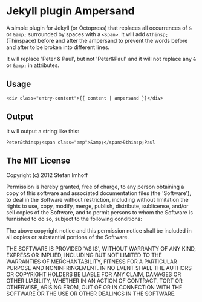 Jekyll plugin Ampersand
=======================

A simple plugin for Jekyll (or Octopress) that replaces all occurrences of
`&` or `&amp;` surrounded by spaces with a `<span>`. It will add
`&thinsp;` (Thinspace) before and after the ampersand to prevent the words
before and after to be broken into different lines.

It will replace 'Peter & Paul', but not 'Peter&Paul' and it will not replace any
`&` or `&amp;` in attributes.

Usage
-----

    <div class="entry-content">{{ content | ampersand }}</div>

Output
------

It will output a string like this:

    Peter&thinsp;<span class="amp">&amp;</span>&thinsp;Paul

The MIT License
---------------

Copyright (c) 2012 Stefan Imhoff

Permission is hereby granted, free of charge, to any person obtaining a copy of this software and associated documentation files (the 'Software'), to deal in the Software without restriction, including without limitation the rights to use, copy, modify, merge, publish, distribute, sublicense, and/or sell copies of the Software, and to permit persons to whom the Software is furnished to do so, subject to the following conditions:

The above copyright notice and this permission notice shall be included in all copies or substantial portions of the Software.

THE SOFTWARE IS PROVIDED 'AS IS', WITHOUT WARRANTY OF ANY KIND, EXPRESS OR IMPLIED, INCLUDING BUT NOT LIMITED TO THE WARRANTIES OF MERCHANTABILITY, FITNESS FOR A PARTICULAR PURPOSE AND NONINFRINGEMENT. IN NO EVENT SHALL THE AUTHORS OR COPYRIGHT HOLDERS BE LIABLE FOR ANY CLAIM, DAMAGES OR OTHER LIABILITY, WHETHER IN AN ACTION OF CONTRACT, TORT OR OTHERWISE, ARISING FROM, OUT OF OR IN CONNECTION WITH THE SOFTWARE OR THE USE OR OTHER DEALINGS IN THE SOFTWARE.
